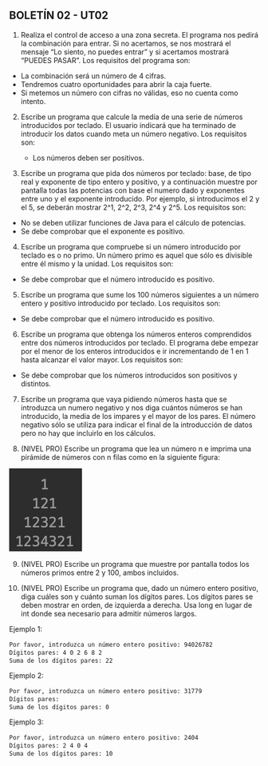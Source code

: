 ## BOLETÍN 02 - UT02
1. Realiza el control de acceso a una zona secreta. El programa nos pedirá la combinación para entrar. Si no acertamos, se nos mostrará el mensaje “Lo siento, no puedes entrar” y si acertamos mostrará “PUEDES PASAR”. Los requisitos del programa son:
  - La combinación será un número de 4 cifras.
  - Tendremos cuatro oportunidades para abrir la caja fuerte.
  - Si metemos un número con cifras no válidas, eso no cuenta como intento.

2. Escribe un programa que calcule la media de una serie de números introducidos por teclado. El usuario indicará que ha terminado de introducir los datos cuando meta un número negativo. Los requisitos son:
	- Los números deben ser positivos.

3. Escribe un programa que pida dos números por teclado: base, de tipo real y  exponente de tipo entero y positivo, y a continuación muestre por pantalla todas las potencias con base el numero dado y exponentes entre uno y el exponente introducido. Por ejemplo, si introducimos el 2 y el 5, se deberán mostrar 2^1, 2^2, 2^3, 2^4 y 2^5. Los requisitos son:
  - No se deben utilizar funciones de Java para el cálculo de potencias. 
  - Se debe comprobar que el exponente es positivo.

4. Escribe un programa que compruebe si un número introducido por teclado es o no primo. Un número primo es aquel que sólo es divisible entre él mismo y la unidad. Los requisitos son:
  - Se debe comprobar que el número introducido es positivo.


5. Escribe un programa que sume los 100 números siguientes a un número entero y positivo introducido por teclado. Los requisitos son:
  - Se debe comprobar que el número introducido es positivo.

6. Escribe un programa que obtenga los números enteros comprendidos entre dos números introducidos por teclado.  El programa debe empezar por el menor de los enteros introducidos e ir incrementando de 1 en 1 hasta alcanzar el valor mayor. Los requisitos son:
  - Se debe comprobar que los números introducidos son positivos y distintos.

7. Escribe un programa que vaya pidiendo números hasta que se introduzca un numero negativo y nos diga cuántos números se han introducido, la media de los impares y el mayor de los pares. El número negativo sólo se utiliza para indicar el final de la introducción de datos pero no hay que incluirlo en los cálculos.

8. (NIVEL PRO) Escribe un programa que lea un número n e imprima una pirámide de números con n filas como en la siguiente figura:

![](_resources/piramide.jpg)


9. (NIVEL PRO) Escribe un programa que muestre por pantalla todos los números primos entre 2 y 100, ambos incluidos.

10. (NIVEL PRO) Escribe un programa que, dado un número entero positivo, diga cuáles son y cuánto suman los dígitos pares. Los dígitos pares se deben mostrar en orden, de izquierda a derecha. Usa long en lugar de int donde sea necesario para admitir números largos.


Ejemplo 1:

```
Por favor, introduzca un número entero positivo: 94026782
Dígitos pares: 4 0 2 6 8 2
Suma de los dígitos pares: 22
```
Ejemplo 2:

```
Por favor, introduzca un número entero positivo: 31779
Dígitos pares:
Suma de los dígitos pares: 0
```
Ejemplo 3:

```
Por favor, introduzca un número entero positivo: 2404
Dígitos pares: 2 4 0 4
Suma de los dígitos pares: 10
```
